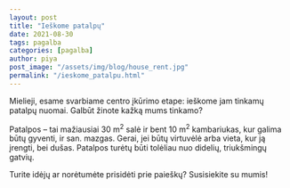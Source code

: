 ```yaml
---
layout: post
title: "Ieškome patalpų"
date: 2021-08-30
tags: pagalba
categories: [pagalba]
author: piya
post_image: "/assets/img/blog/house_rent.jpg"
permalink: "/ieskome_patalpu.html"
---
```

Mielieji, esame svarbiame centro įkūrimo etape: ieškome jam tinkamų patalpų nuomai. Galbūt žinote kažką mums tinkamo?

Patalpos – tai mažiausiai 30 m<sup>2</sup> salė ir bent 10 m<sup>2</sup> kambariukas, kur galima būtų gyventi, ir san. mazgas. Gerai, jei būtų virtuvėlė arba vieta, kur ją įrengti, bei dušas. Patalpos turėtų būti tolėliau nuo didelių, triukšmingų gatvių.

Turite idėjų ar norėtumėte prisidėti prie paieškų? Susisiekite su mumis!





